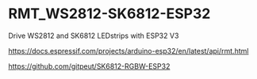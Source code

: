 # RMT_WS2812-SK6812-ESP32
Drive WS2812 and SK6812 LEDstrips with ESP32 V3

https://docs.espressif.com/projects/arduino-esp32/en/latest/api/rmt.html

https://github.com/gitpeut/SK6812-RGBW-ESP32


